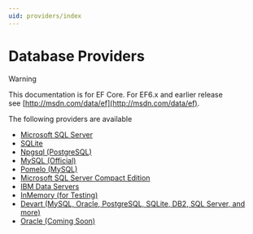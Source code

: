 ```yaml
---
uid: providers/index
---
```

# Database Providers

> [!WARNING]
> This documentation is for EF Core. For EF6.x and earlier release see [http://msdn.com/data/ef](http://msdn.com/data/ef).

The following providers are available

- [Microsoft SQL Server](sql-server/index.md)
- [SQLite](sqlite/index.md)
- [Npgsql (PostgreSQL)](npgsql/index.md)
- [MySQL (Official)](mysql/index.md)
- [Pomelo (MySQL)](pomelo/index.md)
- [Microsoft SQL Server Compact Edition](sql-compact/index.md)
- [IBM Data Servers](ibm/index.md)
- [InMemory (for Testing)](in-memory/index.md)
- [Devart (MySQL, Oracle, PostgreSQL, SQLite, DB2, SQL Server, and more)](devart/index.md)
- [Oracle (Coming Soon)](oracle/index.md)